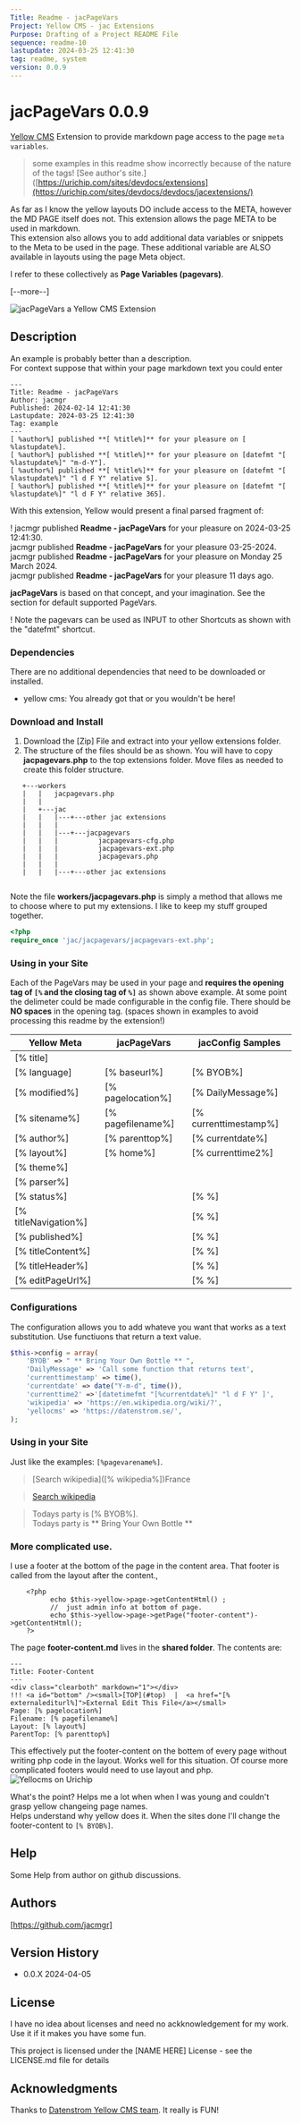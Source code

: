 ```yaml
---
Title: Readme - jacPageVars 
Project: Yellow CMS - jac Extensions
Purpose: Drafting of a Project README File 
sequence: readme-10
lastupdate: 2024-03-25 12:41:30
tag: readme, system
version: 0.0.9
---
```


[Yellow CMS]: https://datenstrom.se/yellow/

# jacPageVars 0.0.9

[Yellow CMS] Extension to provide markdown page access to the page `meta variables`.  
> some examples in this readme show incorrectly because of the nature of the tags!  [See author's site.]([https://urichip.com/sites/devdocs/extensions](https://urichip.com/sites/devdocs/devdocs/jacextensions/)

As far as I know the yellow layouts DO include access to the META, however the MD PAGE itself does not.
This extension allows the page META to be used in markdown.   
This extension also allows you to add additional data variables or snippets to the Meta to be used in the page.
These additional variable are ALSO available in layouts using the page Meta object.
   
I refer to these collectively as **Page Variables (pagevars)**.

[--more--]

![jacPageVars a Yellow CMS Extension](images/screenshot-jacpagevars.jpg)

## Description

An example is probably better than a description.  
For context suppose that within your page markdown text you could enter 

~~~
---
Title: Readme - jacPageVars    
Author: jacmgr   
Published: 2024-02-14 12:41:30   
Lastupdate: 2024-03-25 12:41:30   
Tag: example   
---   
[ %author%] published **[ %title%]** for your pleasure on [ %lastupdate%].   
[ %author%] published **[ %title%]** for your pleasure on [datefmt "[ %lastupdate%]" "m-d-Y"].  
[ %author%] published **[ %title%]** for your pleasure on [datefmt "[ %lastupdate%]" "l d F Y" relative 5].   
[ %author%] published **[ %title%]** for your pleasure on [datefmt "[ %lastupdate%]" "l d F Y" relative 365].      
~~~


With this extension, Yellow would present a final parsed fragment of:

! jacmgr published **Readme - jacPageVars** for your pleasure on 2024-03-25 12:41:30.   
jacmgr published **Readme - jacPageVars** for your pleasure 03-25-2024.   
jacmgr published **Readme - jacPageVars** for your pleasure on Monday 25 March 2024.   
jacmgr published **Readme - jacPageVars** for your pleasure 11 days ago.   


**jacPageVars** is based on that concept, and your imagination. 
See the section for default supported PageVars.

! Note the pagevars can be used as INPUT to other Shortcuts as shown with the "datefmt" shortcut.

### Dependencies
There are no additional dependencies that need to be downloaded or installed.   
- yellow cms: You already got that or you wouldn't be here!

### Download and Install

1. Download the [Zip] File and extract into your yellow extensions folder.
2. The structure of the files should be as shown. You will have to copy **jacpagevars.php** to the top extensions folder. 
Move files as needed to create this folder structure.

```
   +---workers
   |   |   jacpagevars.php
   |   |      
   |   +---jac
   |   |   |---+---other jac extensions
   |   |   |       
   |   |   |---+---jacpagevars
   |   |   |          jacpagevars-cfg.php
   |   |   |          jacpagevars-ext.php
   |   |   |          jacpagevars.php
   |   |   |       
   |   |   |---+---other jac extensions
   
```

Note the file **workers/jacpagevars.php** is simply a method that allows me to choose where to put my extensions. 
I like to keep my stuff grouped together.

```php
<?php
require_once 'jac/jacpagevars/jacpagevars-ext.php';
```

### Using in your Site

Each of the PageVars may be used in your page and **requires the opening tag of `[%` and the closing tag of `%]`** as shown above example. 
At some point the delimeter could be made configurable in the config file.
There should be **NO spaces** in the opening tag. (spaces shown in examples to avoid processing this readme by the extension!)

| Yellow Meta      | jacPageVars  |   jacConfig Samples    |
| ------------------ | -------------------------- | ----------------------- |
|    [% title]    |
|    [% language]    |[% baseurl%]     | [% BYOB%]  |
|    [% modified%]    |	[% pagelocation%]    |  [% DailyMessage%] |
|    [% sitename%]    |[% pagefilename%]    |  [% currenttimestamp%] |
|    [% author%]    |[% parenttop%]    |  [% currentdate%] |
|    [% layout%]    |[% home%]    |  [% currenttime2%] |
|    [% theme%]    |   |   |[% wikipedia%]
|    [% parser%]    |   |   |[% yellocms%]
|    [% status%]    |   |  [% %] |
|    [% titleNavigation%]    |   |  [% %] |
|    [% published%]    |   |  [% %] |
|    [% titleContent%]    |   |  [% %] |
|    [% titleHeader%]    |   |  [% %] |
|    [% editPageUrl%]    |   |  [% %] |


### Configurations

The configuration allows you to add whateve you want that works as a text substitution. Use functiuons that return a text value.

```php
$this->config = array(
	'BYOB' => " ** Bring Your Own Bottle ** ",
	'DailyMessage' => 'Call some function that returns text',
	'currenttimestamp' => time(),
	'currentdate' => date("Y-m-d", time()),
	'currenttime2' =>'[datetimefmt "[%currentdate%]" "l d F Y" ]',
	'wikipedia' => 'https://en.wikipedia.org/wiki/?',
	'yellocms' => 'https://datenstrom.se/',
);
```

### Using in your Site

Just like the examples:  `[%pagevarename%]`.

> [Search wikipedia]([% wikipedia%])France

> [Search wikipedia](https://en.wikipedia.org/wiki/?France)

> Todays party is [% BYOB%].   
> Todays party is ** Bring Your Own Bottle **

### More complicated use.

I use a footer at the bottom of the page in the content area. That footer is called from the layout after the content.,

```
	<?php 
	      echo $this->yellow->page->getContentHtml() ;
	      //  just admin info at bottom of page.
		  echo $this->yellow->page->getPage("footer-content")->getContentHtml();
	?>
```

The page **footer-content.md** lives in the **shared folder**.  The contents are:

```
---
Title: Footer-Content
---
<div class="clearboth" markdown="1"></div>
!!! <a id="bottom" /><small>[TOP](#top)  |  <a href="[% externalediturl%]">External Edit This File</a></small>   
Page: [% pagelocation%]   
Filename: [% pagefilename%]  
Layout: [% layout%]   
ParentTop: [% parenttop%]
```

This effectively put the footer-content on the bottem of every page without writing php code in the layout. Works well for this situation. Of course more complicated footers would need to use layout and php.
![Yellocms on Urichip](images/footer.png)

What's the point?  Helps me a lot when when I was young and couldn't grasp yellow changeing page names.  
Helps understand why yellow does it.  When the sites done I'll change the footer-content to `[% BYOB%]`.  


## Help

Some Help from author on github discussions. 

## Authors

[https://github.com/jacmgr]


## Version History

* 0.0.X 2024-04-05

## License

I have no idea about licenses and need no ackknowledgement for my work. Use it if it makes you have some fun.

This project is licensed under the [NAME HERE] License - see the LICENSE.md file for details

## Acknowledgments

Thanks to [Datenstrom Yellow CMS team](https://datenstrom.se/yellow/).  It really is FUN!
